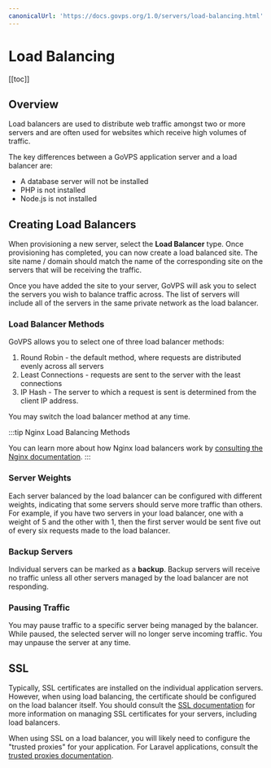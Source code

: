 ```yaml
---
canonicalUrl: 'https://docs.govps.org/1.0/servers/load-balancing.html'
---
```

# Load Balancing

[[toc]]

## Overview

Load balancers are used to distribute web traffic amongst two or more servers and are often used for websites which receive high volumes of traffic.

The key differences between a GoVPS application server and a load balancer are:

- A database server will not be installed
- PHP is not installed
- Node.js is not installed

## Creating Load Balancers

When provisioning a new server, select the **Load Balancer** type. Once provisioning has completed, you can now create a load balanced site. The site name / domain should match the name of the corresponding site on the servers that will be receiving the traffic.

Once you have added the site to your server, GoVPS will ask you to select the servers you wish to balance traffic across. The list of servers will include all of the servers in the same private network as the load balancer.

### Load Balancer Methods

GoVPS allows you to select one of three load balancer methods:

1. Round Robin - the default method, where requests are distributed evenly across all servers
2. Least Connections - requests are sent to the server with the least connections
3. IP Hash - The server to which a request is sent is determined from the client IP address.

You may switch the load balancer method at any time.

:::tip Nginx Load Balancing Methods

You can learn more about how Nginx load balancers work by [consulting the Nginx documentation](https://docs.nginx.com/nginx/admin-guide/load-balancer/http-load-balancer/#method).
:::

### Server Weights

Each server balanced by the load balancer can be configured with different weights, indicating that some servers should serve more traffic than others. For example, if you have two servers in your load balancer, one with a weight of 5 and the other with 1, then the first server would be sent five out of every six requests made to the load balancer.

### Backup Servers

Individual servers can be marked as a **backup**. Backup servers will receive no traffic unless all other servers managed by the load balancer are not responding.

### Pausing Traffic

You may pause traffic to a specific server being managed by the balancer. While paused, the selected server will no longer serve incoming traffic. You may unpause the server at any time.

## SSL

Typically, SSL certificates are installed on the individual application servers. However, when using load balancing, the certificate should be configured on the load balancer itself. You should consult the [SSL documentation](/1.0/sites/ssl.html#ssl) for more information on managing SSL certificates for your servers, including load balancers.

When using SSL on a load balancer, you will likely need to configure the "trusted proxies" for your application. For Laravel applications, consult the [trusted proxies documentation](https://laravel.com/docs/requests#configuring-trusted-proxies).